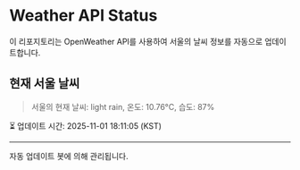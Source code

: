 
# Weather API Status

이 리포지토리는 OpenWeather API를 사용하여 서울의 날씨 정보를 자동으로 업데이트합니다.

## 현재 서울 날씨
> 서울의 현재 날씨: light rain, 온도: 10.76°C, 습도: 87%

⏳ 업데이트 시간: 2025-11-01 18:11:05 (KST)

---
자동 업데이트 봇에 의해 관리됩니다.
